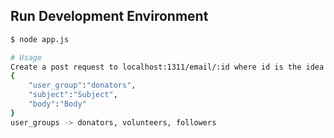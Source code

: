 ## Run Development Environment

```bash
$ node app.js

# Usage
Create a post request to localhost:1311/email/:id where id is the idea id.
{
	"user_group":"donators",
	"subject":"Subject",
	"body":"Body"
}
user_groups -> donators, volunteers, followers
